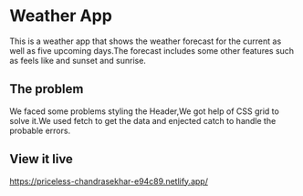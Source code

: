 # Weather App

This is a weather app that shows the weather forecast for the current as well as five upcoming days.The forecast includes some other features such as feels like and sunset and sunrise.

## The problem

We faced some problems styling the Header,We got help of CSS grid to solve it.We used fetch to get the data and enjected catch to handle the probable errors. 

## View it live

https://priceless-chandrasekhar-e94c89.netlify.app/
